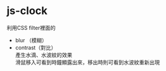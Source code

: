 # js-clock
利用CSS filter裡面的 
- blur （模糊） 
- contrast（對比）  
產生水滴、水波紋的效果  
滑鼠移入可看到時鐘顯露出來，移出時則可看到水波紋重新出現
